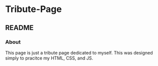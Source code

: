 # Tribute-Page
## README

### About
This page is just a tribute page dedicated to myself. This was designed simply to pracitce my HTML, CSS, and JS. 

